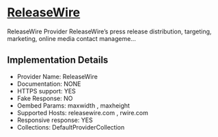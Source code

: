 # [ReleaseWire](https://releasewire.com)

ReleaseWire Provider
ReleaseWire’s press release distribution, targeting,
marketing, online media contact manageme...

## Implementation Details

- Provider
Name: ReleaseWire
- Documentation: NONE
- HTTPS support: YES
- Fake Response: NO
- Oembed Params: maxwidth , maxheight
- Supported Hosts: releasewire.com , rwire.com
- Responsive response: YES
- Collections: DefaultProviderCollection


